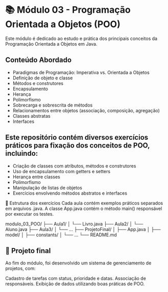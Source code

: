 # 📚 Módulo 03 - Programação Orientada a Objetos (POO)

Este módulo é dedicado ao estudo e prática dos principais conceitos da Programação Orientada a Objetos em Java.

## Conteúdo Abordado

- Paradigmas de Programação: Imperativa vs. Orientada a Objetos
- Definição de objeto e classe
- Métodos e construtores
- Encapsulamento
- Herança
- Polimorfismo
- Sobrecarga e sobrescrita de métodos
- Relacionamentos entre objetos (associação, composição, agregação)
- Classes abstratas
- Interfaces

## Este repositório contém diversos exercícios práticos para fixação dos conceitos de POO, incluindo:

- Criação de classes com atributos, métodos e construtores
- Uso de encapsulamento com getters e setters
- Herança entre classes
- Polimorfismo
- Manipulação de listas de objetos
- Exercícios envolvendo métodos abstratos e interfaces

🧪 Estrutura dos exercícios
Cada aula contém exemplos práticos separados em arquivos .java.
A classe App.java contém o método main() responsável por executar os testes.

modulo_03_POO/
├── Aula1/
│   └── Livro.java
├── Aula2/
│   └── Aluno.java
├── Aula3/
│   └── ...
├── ProjetoFinal/
│   ├── App.java
│   ├── model/
│   ├── constants/
│   └── ...
└── README.md

## 🚀 Projeto final
Ao fim do módulo, foi desenvolvido um sistema de gerenciamento de projetos, com:

Cadastro de tarefas com status, prioridade e datas.
Associação de responsáveis.
Exibição de dados utilizando boas práticas de POO.


